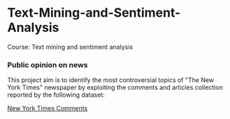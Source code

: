 # Text-Mining-and-Sentiment-Analysis

Course: Text mining and sentiment analysis

### Public opinion on news

This project aim is to identify the most controversial topics of "The New York Times" newspaper by exploiting the comments and articles collection reported by the following dataset:

[New York Times Comments](https://www.kaggle.com/aashita/nyt-comments)

